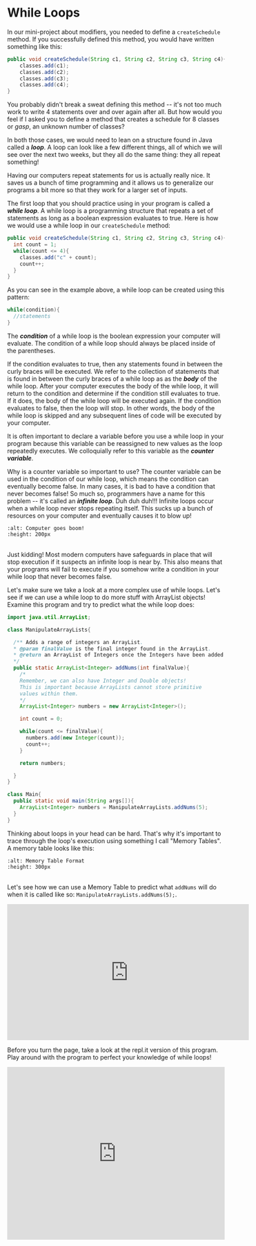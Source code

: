 While Loops
===========

In our mini-project about modifiers, you needed to define a `createSchedule` method. If you successfully defined this method, you would have written something like this:

```java
public void createSchedule(String c1, String c2, String c3, String c4){
    classes.add(c1);
    classes.add(c2);
    classes.add(c3);
    classes.add(c4);
}
```
You probably didn't break a sweat defining this method -- it's not too much work to write 4 statements over and over again after all. But how would you feel if I asked you to define a method that creates a schedule for 8 classes or *gasp*, an unknown number of classes?

In both those cases, we would need to lean on a structure found in Java called a ***loop***. A loop can look like a few different things, all of which we will see over the next two weeks, but they all do the same thing: they all repeat something!

Having our computers repeat statements for us is actually really nice. It saves us a bunch of time programming and it allows us to generalize our programs a bit more so that they work for a larger set of inputs.

The first loop that you should practice using in your program is called a ***while loop***. A while loop is a programming structure that repeats a set of statements as long as a boolean expression evaluates to true. Here is how we would use a while loop in our `createSchedule` method:

```java
public void createSchedule(String c1, String c2, String c3, String c4){
  int count = 1;
  while(count <= 4){
    classes.add("c" + count);
    count++;
  }
}
```
As you can see in the example above, a while loop can be created using this pattern:
```java
while(condition){
  //statements
}
```
The ***condition*** of a while loop is the boolean expression your computer will evaluate. The condition of a while loop should always be placed inside of the parentheses.

If the condition evaluates to true, then any statements found in between the curly braces will be executed. We refer to the collection of statements that is found in between the curly braces of a while loop as as the ***body*** of the while loop. After your computer executes the body of the while loop, it will return to the condition and determine if the condition still evaluates to true. If it does, the body of the while loop will be executed again. If the condition evaluates to false, then the loop will stop. In other words, the body of the while loop is skipped and any subsequent lines of code will be executed by your computer.

It is often important to declare a variable before you use a while loop in your program because this variable can be reassigned to new values as the loop repeatedly executes. We colloquially refer to this variable as the ***counter variable***.

Why is a counter variable so important to use? The counter variable can be used in the condition of our while loop, which means the condition can eventually become false. In many cases, it is bad to have a condition that never becomes false! So much so, programmers have a name for this problem -- it's called an ***infinite loop***. Duh duh duh!!! Infinite loops occur when a while loop never stops repeating itself. This sucks up a bunch of resources on your computer and eventually causes it to blow up!

```{image} https://thumbs.gfycat.com/InnocentPowerlessChihuahua-small.gif
:alt: Computer goes boom!
:height: 200px
```
<br>Just kidding! Most modern computers have safeguards in place that will stop execution if it suspects an infinite loop is near by. This also means that your programs will fail to execute if you somehow write a condition in your while loop that never becomes false.

Let's make sure we take a look at a more complex use of while loops. Let's see if we can use a while loop to do more stuff with ArrayList objects! Examine this program and try to predict what the while loop does:


```java
import java.util.ArrayList;

class ManipulateArrayLists{

  /** Adds a range of integers an ArrayList.
  * @param finalValue is the final integer found in the ArrayList.
  * @return an ArrayList of Integers once the Integers have been added to the ArrayList.
  */
  public static ArrayList<Integer> addNums(int finalValue){
    /*
    Remember, we can also have Integer and Double objects!
    This is important because ArrayLists cannot store primitive
    values within them.
    */
    ArrayList<Integer> numbers = new ArrayList<Integer>();

    int count = 0;

    while(count <= finalValue){
      numbers.add(new Integer(count));
      count++;
    }

    return numbers;

  }
}
```
```Java
class Main{
  public static void main(String args[]){
    ArrayList<Integer> numbers = ManipulateArrayLists.addNums(5);
  }
}
```
Thinking about loops in your head can be hard. That's why it's important to trace through the loop's execution using something I call "Memory Tables". A memory table looks like this:

```{image} memoryTable.png
:alt: Memory Table Format
:height: 300px
```

<br>Let's see how we can use a Memory Table to predict what `addNums` will do when it is called like so: `ManipulateArrayLists.addNums(5);`.

<iframe width="560" height="315" src="https://www.youtube.com/embed/RUfX5KbWdlU" frameborder="0" allow="accelerometer; autoplay; clipboard-write; encrypted-media; gyroscope; picture-in-picture" allowfullscreen></iframe>

Before you turn the page, take a look at the repl.it version of this program. Play around with the program to perfect your knowledge of while loops!

<iframe height="400px" width="100%" src="https://repl.it/@SoniaSpindt1/77Example1?lite=true" scrolling="no" frameborder="no" allowtransparency="true" allowfullscreen="true" sandbox="allow-forms allow-pointer-lock allow-popups allow-same-origin allow-scripts allow-modals"></iframe>
